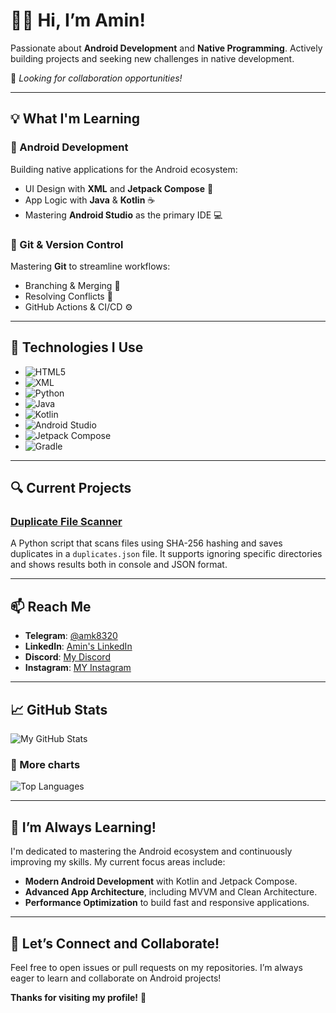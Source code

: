 # 👨‍💻 Hi, I’m Amin!

Passionate about **Android Development** and **Native Programming**. Actively building projects and seeking new challenges in native development.

🚀 *Looking for collaboration opportunities!*

---

## 💡 What I'm Learning

### 📱 Android Development
Building native applications for the Android ecosystem:
- UI Design with **XML** and **Jetpack Compose** 🎨
- App Logic with **Java** & **Kotlin** ☕
- Mastering **Android Studio** as the primary IDE 💻

### 🌿 Git & Version Control
Mastering **Git** to streamline workflows:
- Branching & Merging 🌱
- Resolving Conflicts 🔄
- GitHub Actions & CI/CD ⚙️

---

## 🔧 Technologies I Use

- ![HTML5](https://img.shields.io/badge/HTML5-E34F26?style=for-the-badge&logo=html5&logoColor=white)
- ![XML](https://img.shields.io/badge/XML-007ACC?style=for-the-badge)
- ![Python](https://img.shields.io/badge/Python-3776AB?style=for-the-badge&logo=python&logoColor=white)
- ![Java](https://img.shields.io/badge/Java-ED8B00?style=for-the-badge&logo=openjdk&logoColor=white)
- ![Kotlin](https://img.shields.io/badge/Kotlin-7F52FF?style=for-the-badge&logo=kotlin&logoColor=white)
- ![Android Studio](https://img.shields.io/badge/Android%20Studio-3DDC84?style=for-the-badge&logo=androidstudio&logoColor=white)
- ![Jetpack Compose](https://img.shields.io/badge/Jetpack%20Compose-4285F4?style=for-the-badge&logo=jetpackcompose&logoColor=white)
- ![Gradle](https://img.shields.io/badge/Gradle-02303A?style=for-the-badge&logo=gradle&logoColor=white)

---

## 🔍 Current Projects


### [Duplicate File Scanner](https://github.com/MRAmin0/Duplicate-File-Scanner)
A Python script that scans files using SHA-256 hashing and saves duplicates in a `duplicates.json` file.
It supports ignoring specific directories and shows results both in console and JSON format.

---

## 📫 Reach Me

- **Telegram**: [@amk8320](https://t.me/amk8320)
- **LinkedIn**: [Amin's LinkedIn](https://www.linkedin.com/in/amin-monajati/)
- **Discord**: [My Discord](https://discordapp.com/users/872238492401434624)
- **Instagram**: [MY Instagram](https://www.instagram.com/amin.m8320/)
---

## 📈 GitHub Stats

![My GitHub Stats](https://github-readme-stats.vercel.app/api?username=MRAmin0&show_icons=true&hide_title=true&hide=prs&count_private=true&theme=radical)

### 🔢 More charts

![Top Languages](https://github-readme-stats.vercel.app/api/top-langs/?username=MRAmin0&layout=compact&theme=radical)

---


## 🌱 I’m Always Learning!

I'm dedicated to mastering the Android ecosystem and continuously improving my skills. My current focus areas include:

- **Modern Android Development** with Kotlin and Jetpack Compose.
- **Advanced App Architecture**, including MVVM and Clean Architecture.
- **Performance Optimization** to build fast and responsive applications.

---

## 💬 Let’s Connect and Collaborate!

Feel free to open issues or pull requests on my repositories. I’m always eager to learn and collaborate on Android projects!

**Thanks for visiting my profile!** 🚀
